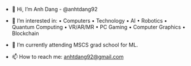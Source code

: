 - 👋 Hi, I’m Anh Dang - @anhtdang92

- 👀 I’m interested in: 
      • Computers
      • Technology
      • AI
      • Robotics
      • Quantum Computing
      • VR/AR/MR
      • PC Gaming
      • Computer Graphics
      • Blockchain
      
- 🌱 I’m currently attending MSCS grad school for ML.
- 📫 How to reach me: anhtdang92@gmail.com
